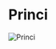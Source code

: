 # Princi

![Princi](https://static.wikia.nocookie.net/chainsaw-man/images/5/56/Princi_anime_design.png/revision/latest/scale-to-width-down/350?cb=20221007101532)

